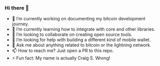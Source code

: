 ### Hi there 👋

- 🔭 I’m currently working on documenting my bitcoin development journey.
- 🌱 I’m currently learning how to integrate with core and other libraries.
- 👯 I’m looking to collaborate on creating open source tools.
- 🤔 I’m looking for help with building a different kind of mobile wallet.
- 💬 Ask me about anything related to bitcoin or the lightning network.
- 📫 How to reach me? Just open a PR to this repo.
- ⚡️ Fun fact: My name is actually Craig S. Wrong!
